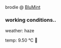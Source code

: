 brodie @ [BluMint](https://www.linkedin.com/company/blumint-io/)

<!--weather_start-->
### working conditions..

weather: haze 

temp: 9.50 °C 🧥

<!--weather_end-->
